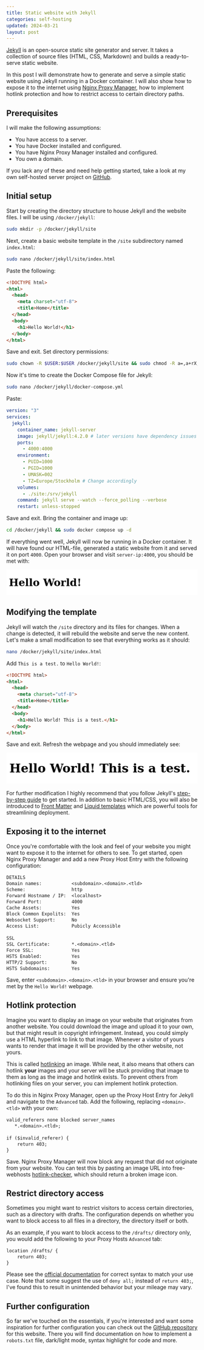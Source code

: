 ```yaml
---
title: Static website with Jekyll
categories: self-hosting
updated: 2024-03-21
layout: post
---
```


[Jekyll](https://jekyllrb.com) is an open-source static site generator and server. It takes a collection of source files (HTML, CSS, Markdown) and builds a ready-to-serve static website.

In this post I will demonstrate how to generate and serve a simple static website using Jekyll running in a Docker container. I will also show how to expose it to the internet using [Nginx Proxy Manager](https://nginxproxymanager.com/), how to implement hotlink protection and how to restrict access to certain directory paths.

## Prerequisites
I will make the following assumptions:

- You have access to a server.
- You have Docker installed and configured.
- You have Nginx Proxy Manager installed and configured.
- You own a domain.

If you lack any of these and need help getting started, take a look at my own self-hosted server project on [GitHub](https://github.com/Stylback/home-server).

## Initial setup
Start by creating the directory structure to house Jekyll and the website files. I will be using `/docker/jekyll`:

```bash
sudo mkdir -p /docker/jekyll/site
```

Next, create a basic website template in the `/site` subdirectory named `index.html`:

```bash
sudo nano /docker/jekyll/site/index.html
```

Paste the following:

```html
<!DOCTYPE html>
<html>
  <head>
    <meta charset="utf-8">
    <title>Home</title>
  </head>
  <body>
    <h1>Hello World!</h1>
  </body>
</html>
```

Save and exit. Set directory permissions:

```bash
sudo chown -R $USER:$USER /docker/jekyll/site && sudo chmod -R a=,a+rX,u+w,g+w /docker/jekyll/site
```

Now it's time to create the Docker Compose file for Jekyll:

```bash
sudo nano /docker/jekyll/docker-compose.yml
```

Paste:

```yml
version: "3"
services:
  jekyll:
    container_name: jekyll-server
    image: jekyll/jekyll:4.2.0 # later versions have dependency issues with WEBrick
    ports:
      - 4000:4000
    environment:
      - PUID=1000
      - PGID=1000
      - UMASK=002
      - TZ=Europe/Stockholm # Change accordingly
    volumes:
      - ./site:/srv/jekyll
    command: jekyll serve --watch --force_polling --verbose
    restart: unless-stopped
```

Save and exit. Bring the container and image up:

```bash
cd /docker/jekyll && sudo docker compose up -d
```

If everything went well, Jekyll will now be running in a Docker container. It will have found our HTML-file, generated a static website from it and served it on port `4000`. Open your browser and visit `server-ip:4000`, you should be met with:

![White background, black letters spell out "Hello World!"](/assets/media/static-website/jekyll_hello_world.png)

## Modifying the template
Jekyll will watch the `/site` directory and its files for changes. When a change is detected, it will rebuild the website and serve the new content. Let's make a small modification to see that everything works as it should:

```bash
nano /docker/jekyll/site/index.html
```

Add `This is a test.` to `Hello World!`:

```html
<!DOCTYPE html>
<html>
  <head>
    <meta charset="utf-8">
    <title>Home</title>
  </head>
  <body>
    <h1>Hello World! This is a test.</h1>
  </body>
</html>
```

Save and exit. Refresh the webpage and you should immediately see:

![White background, black letters spell out "Hello World! This is a test."](/assets/media/static-website/jekyll_hello_world_test.png)

For further modification I highly recommend that you follow Jekyll's [step-by-step guide](https://jekyllrb.com/docs/step-by-step/01-setup/) to get started. In addition to basic HTML/CSS, you will also be introduced to [Front Matter](https://jekyllrb.com/docs/front-matter/) and [Liquid templates](https://shopify.github.io/liquid/) which are powerful tools for streamlining deployment.

## Exposing it to the internet
Once you're comfortable with the look and feel of your website you might want to expose it to the internet for others to see.
To get started, open Nginx Proxy Manager and add a new Proxy Host Entry with the following configuration:

```
DETAILS
Domain names:           <subdomain>.<domain>.<tld>
Scheme:                 http
Forward Hostname / IP:  <localhost>
Forward Port:           4000
Cache Assets:           Yes
Block Common Expolits:  Yes
Websocket Support:      No
Access List:            Pubicly Accessible

SSL
SSL Certificate:        *.<domain>.<tld>
Force SSL:              Yes
HSTS Enabled:           Yes
HTTP/2 Support:         No
HSTS Subdomains:        Yes
```

Save, enter `<subdomain>.<domain>.<tld>` in your browser and ensure you're met by the `Hello World!` webpage.

## Hotlink protection
Imagine you want to display an image on your website that originates from another website. You could download the image and upload it to your own, but that might result in copyright infringement. Instead, you could simply use a HTML hyperlink to link to that image. Whenever a visitor of yours wants to render that image it will be provided by the other website, not yours.

This is called [hotlinking](https://simple.wikipedia.org/wiki/Hotlinking) an image. While neat, it also means that others can hotlink **your** images and your server will be stuck providing that image to them as long as the image and hotlink exists. To prevent others from hotlinking files on your server, you can implement hotlink protection.

To do this in Nginx Proxy Manager, open up the Proxy Host Entry for Jekyll and navigate to the `Advanced` tab. Add the following, replacing `<domain>.<tld>` with your own:

```
valid_referers none blocked server_names
   *.<domain>.<tld>;

if ($invalid_referer) {
    return 403;
}
```

Save. Nginx Proxy Manager will now block any request that did not originate from your website. You can test this by pasting an image URL into free-webhosts [hotlink-checker](https://www.free-webhosts.com/hotlinking-checker.php), which should return a broken image icon.

## Restrict directory access
Sometimes you might want to restrict visitors to access certain directories, such as a directory with drafts.
The configuration depends on whether you want to block access to all files in a directory, the directory itself or both.

As an example, if you want to block access to the `/drafts/` directory only, you would add the following to your Proxy Hosts `Advanced` tab:

```
location /drafts/ {
    return 403;
}
```

Please see the [official documentation](https://nginx.org/en/docs/http/ngx_http_core_module.html#location) for correct syntax to match your use case.
Note that some suggest the use of `deny all;` instead of `return 403;`, I've found this to result in unintended behavior but your mileage may vary.

## Further configuration
So far we've touched on the essentials, if you're interested and want some inspiration for further configuration you can check out the [GitHub repository](https://github.com/Stylback/stylback.se) for this website.
There you will find documentation on how to implement a `robots.txt` file, dark/light mode, syntax highlight for code and more.